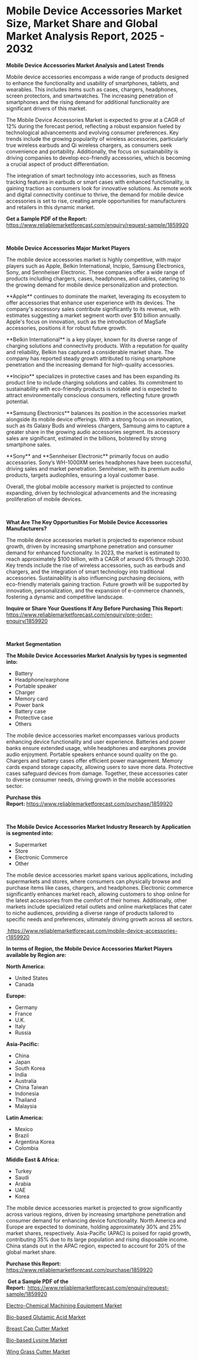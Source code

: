 <p><h1>Mobile Device Accessories Market Size, Market Share and Global Market Analysis Report, 2025 - 2032</h1></p><p><strong>Mobile Device Accessories Market Analysis and Latest Trends</strong></p>
<p><p>Mobile device accessories encompass a wide range of products designed to enhance the functionality and usability of smartphones, tablets, and wearables. This includes items such as cases, chargers, headphones, screen protectors, and smartwatches. The increasing penetration of smartphones and the rising demand for additional functionality are significant drivers of this market.</p><p>The Mobile Device Accessories Market is expected to grow at a CAGR of 12% during the forecast period, reflecting a robust expansion fueled by technological advancements and evolving consumer preferences. Key trends include the growing popularity of wireless accessories, particularly true wireless earbuds and Qi wireless chargers, as consumers seek convenience and portability. Additionally, the focus on sustainability is driving companies to develop eco-friendly accessories, which is becoming a crucial aspect of product differentiation. </p><p>The integration of smart technology into accessories, such as fitness tracking features in earbuds or smart cases with enhanced functionality, is gaining traction as consumers look for innovative solutions. As remote work and digital connectivity continue to thrive, the demand for mobile device accessories is set to rise, creating ample opportunities for manufacturers and retailers in this dynamic market.</p></p>
<p><strong>Get a Sample PDF of the Report:&nbsp;</strong> <a href="https://www.reliablemarketforecast.com/enquiry/request-sample/1859920?utm_campaign=2219&utm_medium=2&utm_source=Github&utm_content=ia&utm_term=05022025&utm_id=mobile-device-accessories">https://www.reliablemarketforecast.com/enquiry/request-sample/1859920</a></p>
<p>&nbsp;</p>
<p><strong>Mobile Device Accessories Major Market Players</strong></p>
<p><p>The mobile device accessories market is highly competitive, with major players such as Apple, Belkin International, Incipio, Samsung Electronics, Sony, and Sennheiser Electronic. These companies offer a wide range of products including chargers, cases, headphones, and cables, catering to the growing demand for mobile device personalization and protection.</p><p>**Apple** continues to dominate the market, leveraging its ecosystem to offer accessories that enhance user experience with its devices. The company's accessory sales contribute significantly to its revenue, with estimates suggesting a market segment worth over $10 billion annually. Apple's focus on innovation, such as the introduction of MagSafe accessories, positions it for robust future growth.</p><p>**Belkin International** is a key player, known for its diverse range of charging solutions and connectivity products. With a reputation for quality and reliability, Belkin has captured a considerable market share. The company has reported steady growth attributed to rising smartphone penetration and the increasing demand for high-quality accessories.</p><p>**Incipio** specializes in protective cases and has been expanding its product line to include charging solutions and cables. Its commitment to sustainability with eco-friendly products is notable and is expected to attract environmentally conscious consumers, reflecting future growth potential.</p><p>**Samsung Electronics** balances its position in the accessories market alongside its mobile device offerings. With a strong focus on innovation, such as its Galaxy Buds and wireless chargers, Samsung aims to capture a greater share in the growing audio accessories segment. Its accessory sales are significant, estimated in the billions, bolstered by strong smartphone sales.</p><p>**Sony** and **Sennheiser Electronic** primarily focus on audio accessories. Sony’s WH-1000XM series headphones have been successful, driving sales and market penetration. Sennheiser, with its premium audio products, targets audiophiles, ensuring a loyal customer base.</p><p>Overall, the global mobile accessory market is projected to continue expanding, driven by technological advancements and the increasing proliferation of mobile devices.</p></p>
<p>&nbsp;</p>
<p><strong>What Are The Key Opportunities For Mobile Device Accessories Manufacturers?</strong></p>
<p><p>The mobile device accessories market is projected to experience robust growth, driven by increasing smartphone penetration and consumer demand for enhanced functionality. In 2023, the market is estimated to reach approximately $100 billion, with a CAGR of around 6% through 2030. Key trends include the rise of wireless accessories, such as earbuds and chargers, and the integration of smart technology into traditional accessories. Sustainability is also influencing purchasing decisions, with eco-friendly materials gaining traction. Future growth will be supported by innovation, personalization, and the expansion of e-commerce channels, fostering a dynamic and competitive landscape.</p></p>
<p><strong>Inquire or Share Your Questions If Any Before Purchasing This Report:</strong> <a href="https://www.reliablemarketforecast.com/enquiry/pre-order-enquiry/1859920?utm_campaign=2219&utm_medium=2&utm_source=Github&utm_content=ia&utm_term=05022025&utm_id=mobile-device-accessories">https://www.reliablemarketforecast.com/enquiry/pre-order-enquiry/1859920</a></p>
<p>&nbsp;</p>
<p><strong>Market Segmentation</strong></p>
<p><strong>The Mobile Device Accessories Market Analysis by types is segmented into:</strong></p>
<p><ul><li>Battery</li><li>Headphone/earphone</li><li>Portable speaker</li><li>Charger</li><li>Memory card</li><li>Power bank</li><li>Battery case</li><li>Protective case</li><li>Others</li></ul></p>
<p><p>The mobile device accessories market encompasses various products enhancing device functionality and user experience. Batteries and power banks ensure extended usage, while headphones and earphones provide audio enjoyment. Portable speakers enhance sound quality on the go. Chargers and battery cases offer efficient power management. Memory cards expand storage capacity, allowing users to save more data. Protective cases safeguard devices from damage. Together, these accessories cater to diverse consumer needs, driving growth in the mobile accessories sector.</p></p>
<p><strong>Purchase this Report:&nbsp;</strong><a href="https://www.reliablemarketforecast.com/purchase/1859920?utm_campaign=2219&utm_medium=2&utm_source=Github&utm_content=ia&utm_term=05022025&utm_id=mobile-device-accessories">https://www.reliablemarketforecast.com/purchase/1859920</a></p>
<p>&nbsp;</p>
<p><strong>The Mobile Device Accessories Market Industry Research by Application is segmented into:</strong></p>
<p><ul><li>Supermarket</li><li>Store</li><li>Electronic Commerce</li><li>Other</li></ul></p>
<p><p>The mobile device accessories market spans various applications, including supermarkets and stores, where consumers can physically browse and purchase items like cases, chargers, and headphones. Electronic commerce significantly enhances market reach, allowing customers to shop online for the latest accessories from the comfort of their homes. Additionally, other markets include specialized retail outlets and online marketplaces that cater to niche audiences, providing a diverse range of products tailored to specific needs and preferences, ultimately driving growth across all sectors.</p></p>
<p><a href="https://www.reliablemarketforecast.com/mobile-device-accessories-r1859920?utm_campaign=2219&utm_medium=2&utm_source=Github&utm_content=ia&utm_term=05022025&utm_id=mobile-device-accessories">&nbsp;https://www.reliablemarketforecast.com/mobile-device-accessories-r1859920</a></p>
<p><strong>In terms of Region, the Mobile Device Accessories Market Players available by Region are:</strong></p>
<p>
    <p> <strong> North America: </strong>
        <ul>
            <li>United States</li>
            <li>Canada</li>
        </ul>
        </p> 
    <p> <strong> Europe: </strong>
        <ul>
            <li>Germany</li>
            <li>France</li>
            <li>U.K.</li>
            <li>Italy</li>
            <li>Russia</li>
        </ul>
        </p> 
    <p> <strong> Asia-Pacific: </strong>
        <ul>
            <li>China</li>
            <li>Japan</li>
            <li>South Korea</li>
            <li>India</li>
            <li>Australia</li>
            <li>China Taiwan</li>
            <li>Indonesia</li>
            <li>Thailand</li>
            <li>Malaysia</li>
        </ul>
        </p> 
    <p> <strong> Latin America: </strong>
        <ul>
            <li>Mexico</li>
            <li>Brazil</li>
            <li>Argentina Korea</li>
            <li>Colombia</li>
        </ul>
        </p> 
    <p> <strong> Middle East & Africa: </strong>
        <ul>
            <li>Turkey</li>
            <li>Saudi</li>
            <li>Arabia</li>
            <li>UAE</li>
            <li>Korea</li>
        </ul>
    </p>
    </p>
<p><p>The mobile device accessories market is projected to grow significantly across various regions, driven by increasing smartphone penetration and consumer demand for enhancing device functionality. North America and Europe are expected to dominate, holding approximately 30% and 25% market shares, respectively. Asia-Pacific (APAC) is poised for rapid growth, contributing 35% due to its large population and rising disposable income. China stands out in the APAC region, expected to account for 20% of the global market share.</p></p>
<p><strong>Purchase this Report: </strong><a href="https://www.reliablemarketforecast.com/purchase/1859920?utm_campaign=2219&utm_medium=2&utm_source=Github&utm_content=ia&utm_term=05022025&utm_id=mobile-device-accessories">https://www.reliablemarketforecast.com/purchase/1859920</a></p>
<p>&nbsp;<strong>Get a Sample PDF of the Report:&nbsp;&nbsp;</strong><a href="https://www.reliablemarketforecast.com/enquiry/request-sample/1859920?utm_campaign=2219&utm_medium=2&utm_source=Github&utm_content=ia&utm_term=05022025&utm_id=mobile-device-accessories">https://www.reliablemarketforecast.com/enquiry/request-sample/1859920</a></p>
<p><strong></strong></p>
<p><p><a href="https://www.linkedin.com/pulse/electro-chemical-machining-equipment-market-growth-competitive-1mpre?utm_campaign=2219&utm_medium=2&utm_source=Github&utm_content=ia&utm_term=05022025&utm_id=mobile-device-accessories">Electro-Chemical Machining Equipment Market</a></p><p><a href="https://www.linkedin.com/pulse/comprehensive-overview-bio-based-glutamic-acid-market-qeu5f?utm_campaign=2219&utm_medium=2&utm_source=Github&utm_content=ia&utm_term=05022025&utm_id=mobile-device-accessories">Bio-based Glutamic Acid Market</a></p><p><a href="https://www.linkedin.com/pulse/navigating-breast-cap-cutter-market-size-using-102-cagr-takes-je5mf?utm_campaign=2219&utm_medium=2&utm_source=Github&utm_content=ia&utm_term=05022025&utm_id=mobile-device-accessories">Breast Cap Cutter Market</a></p><p><a href="https://www.linkedin.com/pulse/bio-based-lysine-market-overview-forecast-2025-2032-tydwf?utm_campaign=2219&utm_medium=2&utm_source=Github&utm_content=ia&utm_term=05022025&utm_id=mobile-device-accessories">Bio-based Lysine Market</a></p><p><a href="https://www.linkedin.com/pulse/wing-grass-cutter-market-transformation-comparative-analysis-upjmf?utm_campaign=2219&utm_medium=2&utm_source=Github&utm_content=ia&utm_term=05022025&utm_id=mobile-device-accessories">Wing Grass Cutter Market</a></p></p>